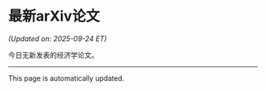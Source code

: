 # 最新arXiv论文

<!-- ARXIV_PAPERS_START -->
*(Updated on: 2025-09-24 ET)*

今日无新发表的经济学论文。
<!-- ARXIV_PAPERS_END -->

---
This page is automatically updated.

